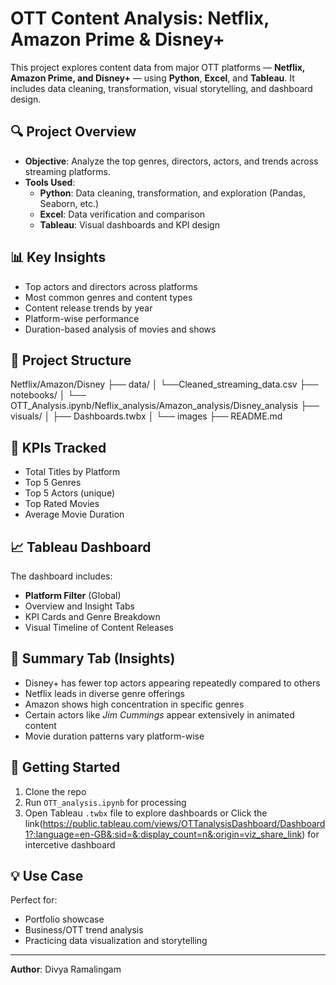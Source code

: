 # OTT Content Analysis: Netflix, Amazon Prime & Disney+

This project explores content data from major OTT platforms — **Netflix, Amazon Prime, and Disney+** — using **Python**, **Excel**, and **Tableau**. It includes data cleaning, transformation, visual storytelling, and dashboard design.

## 🔍 Project Overview

- **Objective**: Analyze the top genres, directors, actors, and trends across streaming platforms.
- **Tools Used**:
  - **Python**: Data cleaning, transformation, and exploration (Pandas, Seaborn, etc.)
  - **Excel**: Data verification and comparison
  - **Tableau**: Visual dashboards and KPI design

## 📊 Key Insights

- Top actors and directors across platforms
- Most common genres and content types
- Content release trends by year
- Platform-wise performance
- Duration-based analysis of movies and shows

## 📁 Project Structure

Netflix/Amazon/Disney
├── data/
│ └──Cleaned_streaming_data.csv
├── notebooks/
│ └── OTT_Analysis.ipynb/Neflix_analysis/Amazon_analysis/Disney_analysis
├── visuals/
│ ├── Dashboards.twbx
│ └── images
├── README.md


## 📌 KPIs Tracked

- Total Titles by Platform
- Top 5 Genres
- Top 5 Actors (unique)
- Top Rated Movies
- Average Movie Duration

## 📈 Tableau Dashboard

The dashboard includes:
- **Platform Filter** (Global)
- Overview and Insight Tabs
- KPI Cards and Genre Breakdown
- Visual Timeline of Content Releases

## 🧠 Summary Tab (Insights)

- Disney+ has fewer top actors appearing repeatedly compared to others
- Netflix leads in diverse genre offerings
- Amazon shows high concentration in specific genres
- Certain actors like *Jim Cummings* appear extensively in animated content
- Movie duration patterns vary platform-wise

## 🚀 Getting Started

1. Clone the repo
2. Run `OTT_analysis.ipynb` for processing
3. Open Tableau `.twbx` file to explore dashboards or Click the link(https://public.tableau.com/views/OTTanalysisDashboard/Dashboard1?:language=en-GB&:sid=&:display_count=n&:origin=viz_share_link) for intercetive dashboard

## 💡 Use Case

Perfect for:
- Portfolio showcase
- Business/OTT trend analysis
- Practicing data visualization and storytelling

---

**Author**: Divya Ramalingam  
